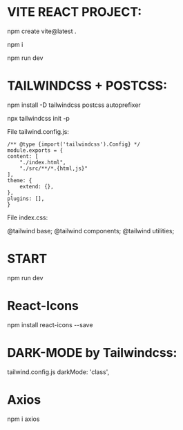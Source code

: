 # VITE REACT PROJECT:
npm create vite@latest .

npm i

npm run dev

# TAILWINDCSS + POSTCSS:

npm install -D tailwindcss postcss autoprefixer

npx tailwindcss init -p

File tailwind.config.js:

    /** @type {import('tailwindcss').Config} */
    module.exports = {
    content: [
        "./index.html",
        "./src/**/*.{html,js}"
    ],
    theme: {
        extend: {},
    },
    plugins: [],
    }

File index.css:

@tailwind base;
@tailwind components;
@tailwind utilities;


# START
npm run dev

# React-Icons
npm install react-icons --save



# DARK-MODE by Tailwindcss:
tailwind.config.js
    darkMode: 'class',

# Axios
npm i axios